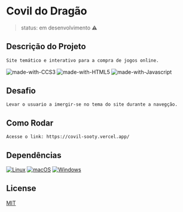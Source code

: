# Covil do Dragão
>status: em desenvolvimento ⚠️

## Descrição do Projeto

```bash
Site temático e interativo para a compra de jogos online.
```
![made-with-CCS3](https://img.shields.io/badge/Made%20with-CSS3-1572b6.svg) 
![made-with-HTML5](https://img.shields.io/badge/Made%20with-HTML5-e34f26.svg) 
![made-with-Javascript](https://img.shields.io/badge/Made%20with-Javascript-F7DF1E.svg) 

## Desafio
```
Levar o usuario a imergir-se no tema do site durante a navegção.
```

## Como Rodar 

```
Acesse o link: https://covil-sooty.vercel.app/
```

## Dependências

[![Linux](https://svgshare.com/i/Zhy.svg)](https://svgshare.com/i/Zhy.svg)
[![macOS](https://svgshare.com/i/ZjP.svg)](https://svgshare.com/i/ZjP.svg)
[![Windows](https://svgshare.com/i/ZhY.svg)](https://svgshare.com/i/ZhY.svg)

## License
[MIT](https://choosealicense.com/licenses/mit/)
